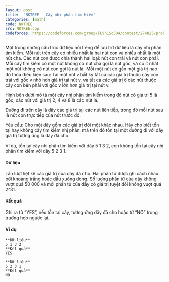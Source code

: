 ```yaml
---
layout: post
title:  "NKTREE - Cây nhị phân tìm kiếm"
categories: [math]
code: NKTREE
src: NKTREE.cpp
codeforces: https://codeforces.com/group/FLVn1Sc504/contest/274825/problem/Z
---
```




  


Một trong những cấu trúc dữ liệu nổi tiếng để lưu trữ dữ liệu là cây nhị phân tìm kiếm. Mỗi nút trên cây có nhiều nhất là hai nút con và nhiều nhất là một nút cha. Các nút con được chia thành hai loại: nút con trái và nút con phải. Mỗi cây tìm kiếm có một nút không có nút cha gọi là nút gốc, và có ít nhất một nút không có nút con gọi là nút lá. Mỗi một nút có gắn một giá trị nào đó thỏa điều kiện sau: Tại một nút v bất kỳ tất cả các giá trị thuộc cây con trái với gốc v nhỏ hơn giá trị tại nút v, và tất cả các giá trị ở các nút thuộc cây con bên phải với gốc v lớn hơn giá trị tại nút v.

Hình bên dưới mô tả một cây nhị phân tìm kiếm trong đó nút có giá trị 5 là gốc, các nút với giá trị 2, 4 và 8 là các nút lá.

Đường đi trên cây là dãy các giá trị tại các nút liên tiếp, trong đó mỗi nút sau là nút con trực tiếp của nút trước đó.

Yêu cầu: Cho một dãy gồm các giá trị đôi một khác nhau. Hãy cho biết tồn tại hay không cây tìm kiếm nhị phân, mà trên đó tồn tại một đường đi với dãy giá trị tương ứng là dãy đã cho.

Ví dụ, tồn tại cây nhị phân tìm kiếm với dãy 5 1 3 2, còn không tồn tại cây nhị phân tìm kiếm với dãy 5 2 3 1.

#### Dữ liệu

Lần lượt liệt kê các giá trị của dãy đã cho. Hai phân tử được ghi cách nhau bởi khoảng trắng hoặc dấu xuống dòng. Số lượng phần tử của dãy không vượt quá 50 000 và mỗi phần tử của dãy có giá trị tuyệt đối không vượt quá 2^31.

#### Kết quả

Ghi ra từ “YES”, nếu tồn tại cây, tương ứng dãy đã cho hoặc từ “NO” trong trường hợp ngược lại.

#### Ví dụ

```
**Dữ liệu**
5 1 3 2	
**Kết quả**
YES

**Dữ liệu**
5 2 3 1	
**Kết quả**
NO

```

<!--more-->

